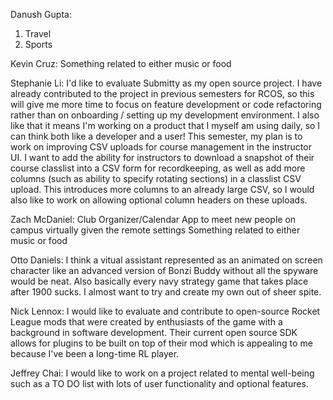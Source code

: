 Danush Gupta: 

1) Travel
2) Sports

Kevin Cruz: Something related to either music or food

Stephanie Li: I'd like to evaluate Submitty as my open source project. I have already contributed to the project in previous semesters for RCOS, so this will give me more time to focus on feature development or code refactoring rather than on onboarding / setting up my development environment. I also like that it means I'm working on a product that I myself am using daily, so I can think both like a developer and a user! This semester, my plan is to work on improving CSV uploads for course management in the instructor UI. I want to add the ability for instructors to download a snapshot of their course classlist into a CSV form for recordkeeping, as well as add more columns (such as ability to specify rotating sections) in a classlist CSV upload. This introduces more columns to an already large CSV, so I would also like to work on allowing optional column headers on these uploads.

Zach McDaniel:
Club Organizer/Calendar
App to meet new people on campus virtually given the remote settings
Something related to either music or food

Otto Daniels: I think a vitual assistant represented as an animated on screen character like an advanced version of Bonzi Buddy without all the spyware would be neat. Also basically every navy strategy game that takes place after 1900 sucks. I almost want to try and create my own out of sheer spite. 

Nick Lennox: I would like to evaluate and contribute to open-source Rocket League mods that were created by enthusiasts of the game with a background in software development. Their current open source SDK allows for plugins to be built on top of their mod which is appealing to me because I've been a long-time RL player.

Jeffrey Chai: I would like to work on a project related to mental well-being such as a TO DO list with lots of user functionality and optional features.
